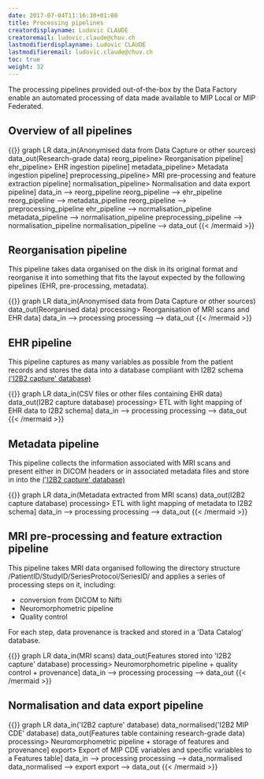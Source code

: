 ```yaml
---
date: 2017-07-04T11:16:30+01:00
title: Processing pipelines
creatordisplayname: Ludovic CLAUDE
creatoremail: ludovic.claude@chuv.ch
lastmodifierdisplayname: Ludovic CLAUDE
lastmodifieremail: ludovic.claude@chuv.ch
toc: true
weight: 32
---
```


The processing pipelines provided out-of-the-box by the Data Factory enable an
automated processing of data made available to MIP Local or MIP Federated.


## Overview of all pipelines

{{<mermaid align="left">}}
graph LR
        data_in(Anonymised data from Data Capture or other sources)
        data_out(Research-grade data)
        reorg_pipeline> Reorganisation pipeline]
        ehr_pipeline> EHR ingestion pipeline]
        metadata_pipeline> Metadata ingestion pipeline]
        preprocessing_pipeline> MRI pre-processing and feature extraction pipeline]
        normalisation_pipeline> Normalisation and data export pipeline]
        data_in --> reorg_pipeline
        reorg_pipeline --> ehr_pipeline
        reorg_pipeline --> metadata_pipeline
        reorg_pipeline --> preprocessing_pipeline
        ehr_pipeline --> normalisation_pipeline
        metadata_pipeline --> normalisation_pipeline
        preprocessing_pipeline --> normalisation_pipeline
        normalisation_pipeline --> data_out
{{< /mermaid >}}


## Reorganisation pipeline

This pipeline takes data organised on the disk in its original format and reorganise it into
something that fits the layout expected by the following pipelines (EHR, pre-processing, metadata).

{{<mermaid align="left">}}
graph LR
        data_in(Anonymised data from Data Capture or other sources)
        data_out(Reorganised data)
        processing> Reorganisation of MRI scans and EHR data]
        data_in --> processing
        processing --> data_out
{{< /mermaid >}}

## EHR pipeline

This pipeline captures as many variables as possible from the patient records and stores the
data into a database compliant with I2B2 schema [('I2B2 capture' database)](../data_capture_i2b2)

{{<mermaid align="left">}}
graph LR
        data_in(CSV files or other files containing EHR data)
        data_out(I2B2 capture database)
        processing> ETL with light mapping of EHR data to I2B2 schema]
        data_in --> processing
        processing --> data_out
{{< /mermaid >}}

## Metadata pipeline

This pipeline collects the information associated with MRI scans and present either in
DICOM headers or in associated metadata files and store in into the [('I2B2 capture' database)](../data_capture_i2b2)

{{<mermaid align="left">}}
graph LR
        data_in(Metadata extracted from MRI scans)
        data_out(I2B2 capture database)
        processing> ETL with light mapping of metadata to I2B2 schema]
        data_in --> processing
        processing --> data_out
{{< /mermaid >}}

## MRI pre-processing and feature extraction pipeline

This pipeline takes MRI data organised following the directory structure /PatientID/StudyID/SeriesProtocol/SeriesID/
and applies a series of processing steps on it, including:

* conversion from DICOM to Nifti
* Neuromorphometric pipeline
* Quality control

For each step, data provenance is tracked and stored in a 'Data Catalog' database.

{{<mermaid align="left">}}
graph LR
        data_in(MRI scans)
        data_out(Features stored into 'I2B2 capture' database)
        processing> Neuromorphometric pipeline + quality control + provenance]
        data_in --> processing
        processing --> data_out
{{< /mermaid >}}

## Normalisation and data export pipeline

{{<mermaid align="left">}}
graph LR
        data_in('I2B2 capture' database)
        data_normalised('I2B2 MIP CDE' database)
        data_out(Features table containing research-grade data)
        processing> Neuromorphometric pipeline + storage of features and provenance]
        export> Export of MIP CDE variables and specific variables to a Features table]
        data_in --> processing
        processing --> data_normalised
        data_normalised --> export
        export --> data_out
{{< /mermaid >}}
